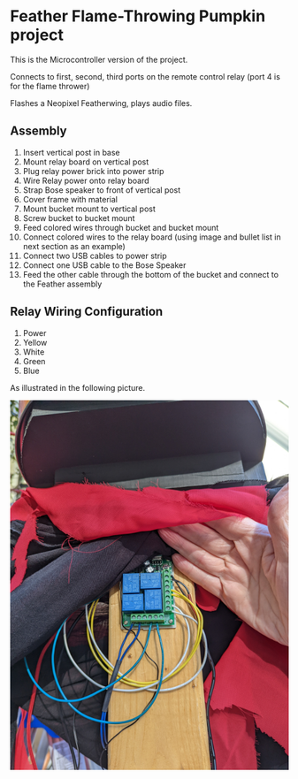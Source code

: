# Feather Flame-Throwing Pumpkin project

This is the Microcontroller version of the project.

Connects to first, second, third ports on the remote control relay (port 4 is for the flame thrower)

Flashes a Neopixel Featherwing, plays audio files.



## Assembly

1. Insert vertical post in base
2. Mount relay board on vertical post
3. Plug relay power brick into power strip
4. Wire Relay power onto relay board
5. Strap Bose speaker to front of vertical post
6. Cover frame with material
7. Mount bucket mount to vertical post
8. Screw bucket to bucket mount
9. Feed colored wires through bucket and bucket mount
10. Connect colored wires to the relay board (using image and bullet list in next section as an example)
11. Connect two USB cables to power strip
12. Connect one USB cable to the Bose Speaker
13. Feed the other cable through the bottom of the bucket and connect to the Feather assembly

## Relay Wiring Configuration

1. Power
2. Yellow
3. White
4. Green
5. Blue

As illustrated in the following picture.

![Relay Wiring](images/figure-01.png)